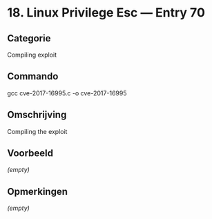 # 18. Linux Privilege Esc — Entry 70

## Categorie

Compiling exploit

## Commando

gcc cve-2017-16995.c -o cve-2017-16995

## Omschrijving

Compiling the exploit

## Voorbeeld

_(empty)_

## Opmerkingen

_(empty)_

